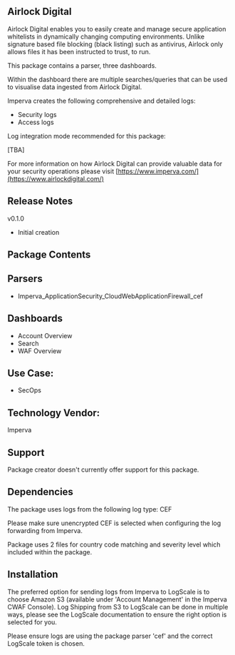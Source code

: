 ## Airlock Digital
Airlock Digital enables you to easily create and manage secure application whitelists in dynamically changing computing environments. Unlike signature based file blocking (black listing) such as antivirus, Airlock only allows files it has been instructed to trust, to run. 

This package contains a parser, three dashboards. 

Within the dashboard there are multiple searches/queries that can be used to visualise data ingested from Airlock Digital.

Imperva creates the following comprehensive and detailed logs:
- Security logs
- Access logs

Log integration mode recommended for this package:

[TBA]

For more information on how Airlock Digital can provide valuable data for your security operations please visit [https://www.imperva.com/](https://www.airlockdigital.com/)

## Release Notes

v0.1.0 
- Initial creation

## Package Contents
## Parsers
- Imperva_ApplicationSecurity_CloudWebApplicationFirewall_cef

## Dashboards
- Account Overview
- Search
- WAF Overview

## Use Case:
- SecOps

## Technology Vendor:
Imperva

## Support
Package creator doesn't currently offer support for this package.

## Dependencies
The package uses logs from the following log type: CEF

Please make sure unencrypted CEF is selected when configuring the log forwarding from Imperva.

Package uses 2 files for country code matching and severity level which included within the package.

## Installation
The preferred option for sending logs from Imperva to LogScale is to choose Amazon S3 (available under 'Account Management' in the Imperva CWAF Console). 
Log Shipping from S3 to LogScale can be done in multiple ways, please see the LogScale documentation to ensure the right option is selected for you.

Please ensure logs are using the package parser 'cef' and the correct LogScale token is chosen.

